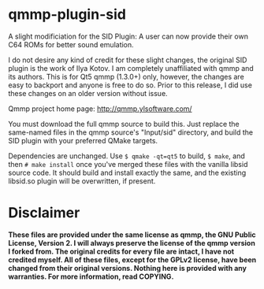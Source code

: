 # qmmp-plugin-sid
A slight modificiation for the SID Plugin: A user can now provide their own C64 ROMs for better sound emulation. 

I do not desire any kind of credit for these slight changes, the original SID plugin is the work of Ilya Kotov. I am completely unaffiliated with qmmp and its authors. This is for Qt5 qmmp (1.3.0+) only, however, the changes are easy to backport and anyone is free to do so. Prior to this release, I did use these changes on an older version without issue.

Qmmp project home page: http://qmmp.ylsoftware.com/

You must download the full qmmp source to build this. Just replace the same-named files in the qmmp source's "Input/sid" directory, and build the SID plugin with your preferred QMake targets.

Dependencies are unchanged. Use `$ qmake -qt=qt5` to build, `$ make`, and then `# make install` once you've merged these files with the vanilla libsid source code. It should build and install exactly the same, and the existing libsid.so plugin will be overwritten, if present.

# Disclaimer
**These files are provided under the same license as qmmp, the GNU Public License, Version 2. I will always preserve the license of the qmmp version I forked from.
The original credits for every file are intact, I have not credited myself. All of these files, except for the GPLv2 license, have been changed from their original versions. Nothing here is provided with any warranties. For more information, read COPYING.**

